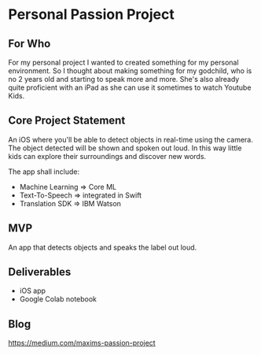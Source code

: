 # Personal Passion Project

## For Who
For my personal project I wanted to created something for my personal environment. So I thought about making something for my godchild, who is no 2 years old and starting to speak more and more. She's also already quite proficient with an iPad as she can use it sometimes to watch Youtube Kids.

## Core Project Statement
An iOS where you'll be able to detect objects in real-time using the camera. The object detected will be shown and spoken out loud. In this way little kids can explore their surroundings and discover new words. 

The app shall include:
- Machine Learning    => Core ML
- Text-To-Speech      => integrated in Swift
- Translation SDK     => IBM Watson

## MVP
An app that detects objects and speaks the label out loud.

## Deliverables
- iOS app
- Google Colab notebook

## Blog
https://medium.com/maxims-passion-project

